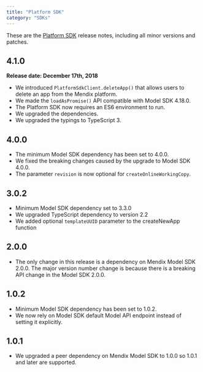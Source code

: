```yaml
---
title: "Platform SDK"
category: "SDKs"
---
```


These are the [Platform SDK](/apidocs-mxsdk/mxsdk/) release notes, including all minor versions and patches.

## 4.1.0

**Release date: December 17th, 2018**

* We introduced `PlatformSdkClient.deleteApp()` that allows users to delete an app from the Mendix platform.
* We made the `loadAsPromise()` API compatible with Model SDK 4.18.0.
* The Platform SDK now requires an ES6 environment to run.
* We upgraded the dependencies.
* We upgraded the typings to TypeScript 3.

## 4.0.0

* The minimum Model SDK dependency has been set to 4.0.0.
* We fixed the breaking changes caused by the upgrade to Model SDK 4.0.0.
* The parameter `revision` is now optional for `createOnlineWorkingCopy`.

## 3.0.2

* Minimum Model SDK dependency set to 3.3.0
* We upgraded TypeScript dependency to version 2.2
* We added optional `templateUUID` parameter to the createNewApp function

## 2.0.0

* The only change in this release is a dependency on Mendix Model SDK 2.0.0. The major version number change is because there is a breaking API change in the Model SDK 2.0.0.

## 1.0.2

*   Minimum Model SDK dependency has been set to 1.0.2.
*   We now rely on Model SDK default Model API endpoint instead of setting it explicitly.

## 1.0.1

*   We upgraded a peer dependency on Mendix Model SDK to 1.0.0 so 1.0.1 and later are supported.
